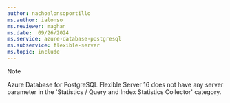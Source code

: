 ```yaml
---
author: nachoalonsoportillo
ms.author: ialonso
ms.reviewer: maghan
ms.date:  09/26/2024
ms.service: azure-database-postgresql
ms.subservice: flexible-server
ms.topic: include
---
```

> [!NOTE]
> Azure Database for PostgreSQL Flexible Server 16 does not have any server parameter in the 'Statistics / Query and Index Statistics Collector' category.
